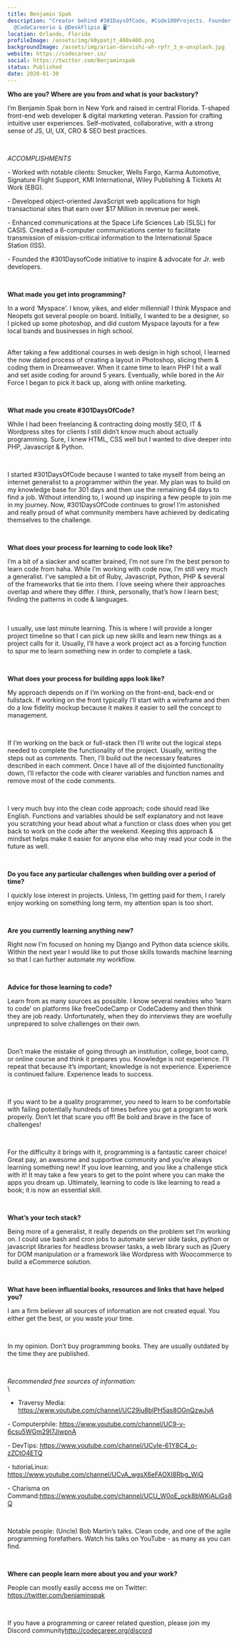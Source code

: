 ```yaml
---
title: Benjamin Spak
description: "Creator behind #301DaysOfCode, #Code100Projects. Founder of
  @CodeCareerio & @DeskFlipio 🖥"
location: Orlando, Florida
profileImage: /assets/img/k0ypatjt_400x400.png
backgroundImage: /assets/img/arian-darvishi-wh-rpfr_3_m-unsplash.jpg
website: https://codecareer.io/
social: https://twitter.com/Benjaminspak
status: Published
date: 2020-01-30
---
```

**Who are you? Where are you from and what is your backstory?**

I’m Benjamin Spak born in New York and raised in central Florida. T-shaped front-end web developer & digital marketing veteran. Passion for crafting intuitive user experiences. Self-motivated, collaborative, with a strong sense of JS, UI, UX, CRO & SEO best practices.

<br>

*ACCOMPLISHMENTS*

\-  Worked with notable clients: Smucker, Wells Fargo, Karma Automotive, Signature Flight Support, KMI International, Wiley Publishing & Tickets At Work (EBG).

\- Developed object-oriented JavaScript web applications for high transactional sites that earn over $17 Million in revenue per week.

\- Enhanced communications at the Space Life Sciences Lab (SLSL) for CASIS. Created a 6-computer communications center to facilitate transmission of mission-critical information to the International Space Station (ISS).

\- Founded the #301DaysofCode initiative to inspire & advocate for Jr. web developers.

<br>

**What made you get into programming?**

In a word ‘Myspace’. I know, yikes, and elder millennial! I think Myspace and Neopets got several people on board. Initially, I wanted to be a designer, so I picked up some photoshop, and did custom Myspace layouts for a few local bands and businesses in high school.\
<br>

After taking a few additional courses in web design in high school, I learned the now dated process of creating a layout in Photoshop, slicing them & coding them in Dreamweaver. When it came time to learn PHP I hit a wall and set aside coding for around 5 years. Eventually, while bored in the Air Force I began to pick it back up, along with online marketing.

<br>

**What made you create #301DaysOfCode?**

While I had been freelancing & contracting doing mostly SEO, IT & Wordpress sites for clients I still didn’t know much about actually programming. Sure, I knew HTML, CSS well but I wanted to dive deeper into PHP, Javascript & Python.

<br>

I started #301DaysOfCode because I wanted to take myself from being an internet generalist to a programmer within the year. My plan was to build on my knowledge base for 301 days and then use the remaining 64 days to find a job. Without intending to, I wound up inspiring a few people to join me in my journey. Now, #301DaysOfCode continues to grow! I’m astonished and really proud of what community members have achieved by dedicating themselves to the challenge.

<br>

**What does your process for learning to code look like?**

I’m a bit of a slacker and scatter brained, I’m not sure I’m the best person to learn code from haha. While I’m working with code now, I’m still very much a generalist. I’ve sampled a bit of Ruby, Javascript, Python, PHP & several of the frameworks that tie into them. I love seeing where their approaches overlap and where they differ. I think, personally, that’s how I learn best; finding the patterns in code & languages.

<br>\
I usually, use last minute learning. This is where I will provide a longer project timeline so that I can pick up new skills and learn new things as a project calls for it. Usually, I’ll have a work project act as a forcing function to spur me to learn something new in order to complete a task.

<br>

**What does your process for building apps look like?**

My approach depends on if I’m working on the front-end, back-end or fullstack. If working on the front typically I’ll start with a wireframe and then do a low fidelity mockup because it makes it easier to sell the concept to management.

<br>

If I’m working on the back or full-stack then I’ll write out the logical steps needed to complete the functionality of the project. Usually, writing the steps out as comments. Then, I’ll build out the necessary features described in each comment. Once I have all of the disjointed functionality down, I’ll refactor the code with clearer variables and function names and remove most of the code comments.

<br>

I very much buy into the clean code approach; code should read like English. Functions and variables should be self explanatory and not leave you scratching your head about what a function or class does when you get back to work on the code after the weekend. Keeping this approach & mindset helps make it easier for anyone else who may read your code in the future as well.

<br>

**Do you face any particular challenges when building over a period of time?**

I quickly lose interest in projects. Unless, I’m getting paid for them, I rarely enjoy working on something long term, my attention span is too short.

<br>

**Are you currently learning anything new?**

Right now I’m focused on honing my Django and Python data science skills. Within the next year I would like to put those skills towards machine learning so that I can further automate my workflow.

<br>

**Advice for those learning to code?**

Learn from as many sources as possible. I know several newbies who ‘learn to code’ on platforms like freeCodeCamp or CodeCademy and then think they are job ready. Unfortunately, when they do interviews they are woefully unprepared to solve challenges on their own.

<br>

Don’t make the mistake of going through an institution, college, boot camp, or online course and think it prepares you. Knowledge is not experience. I’ll repeat that because it’s important;  knowledge is not experience. Experience is continued failure. Experience leads to success.

<br>

If you want to be a quality programmer, you need to learn to be comfortable with failing potentially hundreds of times before you get a program to work properly. Don’t let that scare you off! Be bold and brave in the face of challenges!

<br>

For the difficulty it brings with it, programming is a fantastic career choice! Great pay, an awesome and supportive community and you’re always learning something new! If you love learning, and you like a challenge stick with it! It may take a few years to get to the point where you can make the apps you dream up. Ultimately, learning to code is like learning to read a book; it is now an essential skill.

<br>

**What’s your tech stack?**

Being more of a generalist, it really depends on the problem set I’m working on. I could use bash and cron jobs to automate server side tasks, python or javascript libraries for headless browser tasks, a web library such as jQuery for DOM manipulation or a framework like Wordpress with Woocommerce to build a eCommerce solution.

<br>

**What have been influential books, resources and links that have helped you?**

I am a firm believer all sources of information are not created equal. You either get the best, or you waste your time.

<br>

In my opinion. Don’t buy programming books. They are usually outdated by the time they are published.

<br>

*Recommended free sources of information:*\
\
- Traversy Media: <https://www.youtube.com/channel/UC29ju8bIPH5as8OGnQzwJyA>

\- Computerphile: <https://www.youtube.com/channel/UC9-y-6csu5WGm29I7JiwpnA>

\-  DevTips: <https://www.youtube.com/channel/UCyIe-61Y8C4_o-zZCtO4ETQ>

\- tutoriaLinux: <https://www.youtube.com/channel/UCvA_wgsX6eFAOXI8Rbg_WiQ>

\- Charisma on Command:<https://www.youtube.com/channel/UCU_W0oE_ock8bWKjALiGs8Q>

<br>

Notable people: (Uncle) Bob Martin’s talks. Clean code, and one of the agile programming forefathers. Watch his talks on YouTube - as many as you can find.

<br>

**Where can people learn more about you and your work?**

People can mostly easily access me on Twitter: <https://twitter.com/benjaminspak>

<br>

If you have a programming or career related question, please join my Discord community<http://codecareer.org/discord>